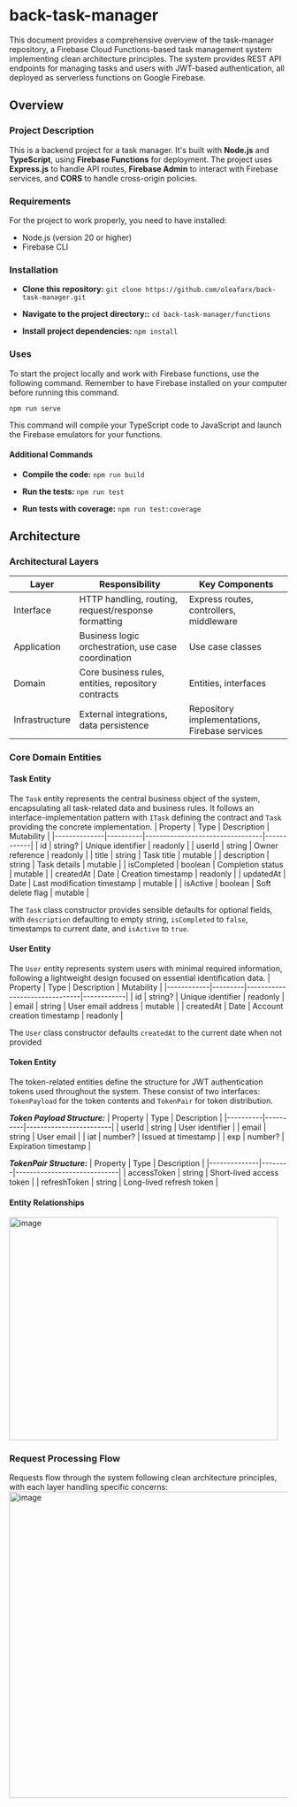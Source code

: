 # back-task-manager
This document provides a comprehensive overview of the task-manager repository, a Firebase Cloud Functions-based task management system implementing clean architecture principles. The system provides REST API endpoints for managing tasks and users with JWT-based authentication, all deployed as serverless functions on Google Firebase.

## Overview
### Project Description
This is a backend project for a task manager. It's built with **Node.js** and **TypeScript**, using **Firebase Functions** for deployment. The project uses **Express.js** to handle API routes, **Firebase Admin** to interact with Firebase services, and **CORS** to handle cross-origin policies.
### Requirements
For the project to work properly, you need to have installed:

 - Node.js (version 20 or higher)
 - Firebase CLI

### Installation
-   **Clone this repository:** `git clone https://github.com/oleafarx/back-task-manager.git`
    
-   **Navigate to the project directory::** `cd back-task-manager/functions`
    
-   **Install project dependencies:** `npm install`
### Uses
To start the project locally and work with Firebase functions, use the following command. Remember to have Firebase installed on your computer before running this command.

`npm run serve`

This command will compile your TypeScript code to JavaScript and launch the Firebase emulators for your functions.

#### Additional Commands

-   **Compile the code:** `npm run build`
    
-   **Run the tests:** `npm run test`
    
-   **Run tests with coverage:** `npm run test:coverage`
   
## Architecture
### Architectural Layers
| Layer         | Responsibility                                      | Key Components                                |
|---------------|------------------------------------------------------|-----------------------------------------------|
| Interface     | HTTP handling, routing, request/response formatting  | Express routes, controllers, middleware       |
| Application   | Business logic orchestration, use case coordination | Use case classes                              |
| Domain        | Core business rules, entities, repository contracts | Entities, interfaces                          |
| Infrastructure| External integrations, data persistence             | Repository implementations, Firebase services |

### Core Domain Entities
#### Task Entity
The  `Task`  entity represents the central business object of the system, encapsulating all task-related data and business rules. It follows an interface-implementation pattern with  `ITask`  defining the contract and  `Task`  providing the concrete implementation.
| Property     | Type     | Description                     | Mutability |
|--------------|----------|---------------------------------|------------|
| id           | string?  | Unique identifier               | readonly   |
| userId       | string   | Owner reference                 | readonly   |
| title        | string   | Task title                      | mutable    |
| description  | string   | Task details                    | mutable    |
| isCompleted  | boolean  | Completion status               | mutable    |
| createdAt    | Date     | Creation timestamp              | readonly   |
| updatedAt    | Date     | Last modification timestamp     | mutable    |
| isActive     | boolean  | Soft delete flag                | mutable    |

The `Task` class constructor provides sensible defaults for optional fields, with `description` defaulting to empty string, `isCompleted` to `false`, timestamps to current date, and `isActive` to `true`.

#### User Entity
The `User` entity represents system users with minimal required information, following a lightweight design focused on essential identification data.
| Property   | Type    | Description                   | Mutability |
|------------|---------|-------------------------------|------------|
| id         | string? | Unique identifier             | readonly   |
| email      | string  | User email address            | mutable    |
| createdAt  | Date    | Account creation timestamp    | readonly   |

The `User` class constructor defaults `createdAt` to the current date when not provided

#### Token Entity
The token-related entities define the structure for JWT authentication tokens used throughout the system. These consist of two interfaces: `TokenPayload` for the token contents and `TokenPair` for token distribution.

***Token Payload Structure:***
| Property | Type     | Description            |
|----------|----------|------------------------|
| userId   | string   | User identifier        |
| email    | string   | User email             |
| iat      | number?  | Issued at timestamp    |
| exp      | number?  | Expiration timestamp   |

***TokenPair Structure:***
| Property     | Type   | Description                 |
|--------------|--------|-----------------------------|
| accessToken  | string | Short-lived access token    |
| refreshToken | string | Long-lived refresh token    |

#### Entity Relationships
<img width="486" height="403" alt="image" src="https://github.com/user-attachments/assets/f3d7fa15-d08e-4a02-9733-4c5913009b1f" />

### Request Processing Flow
Requests flow through the system following clean architecture principles, with each layer handling specific concerns:
<img width="1047" height="554" alt="image" src="https://github.com/user-attachments/assets/74d255c5-34c3-4a6d-864b-3a5010082d60" />



